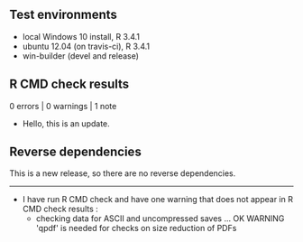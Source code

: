 ## Test environments
* local Windows 10 install, R 3.4.1
* ubuntu 12.04 (on travis-ci), R 3.4.1
* win-builder (devel and release)

## R CMD check results

0 errors | 0 warnings | 1 note

* Hello, this is an update.

## Reverse dependencies

This is a new release, so there are no reverse dependencies.

---

* I have run R CMD check and have one warning that does not appear in R CMD check results :
  * checking data for ASCII and uncompressed saves ... OK
  WARNING
  'qpdf' is needed for checks on size reduction of PDFs
